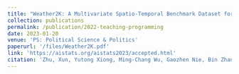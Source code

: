 ```yaml
---
title: "Weather2K: A Multivariate Spatio-Temporal Benchmark Dataset for Meteorological Forecasting Based on Real-Time Observation Data from Ground Weather Stations"
collection: publications
permalink: /publication/2022-teaching-programming
date: 2023-01-20
venue: 'PS: Political Science & Politics'
paperurl: '/files/Weather2K.pdf'
link: 'https://aistats.org/aistats2023/accepted.html'
citation: 'Zhu, Xun, Yutong Xiong, Ming-Chang Wu, Gaozhen Nie, Bin Zhang and Ziheng Yang. “Weather2K: A Multivariate Spatio-Temporal Benchmark Dataset for Meteorological Forecasting Based on Real-Time Observation Data from Ground Weather Stations.” (2023). arXiv:2302.10493'
---
```

